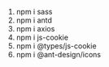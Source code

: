 1. npm i sass
2. npm i antd
3. npm i axios
4. npm i js-cookie
5. npm i @types/js-cookie
6. npm i @ant-design/icons
